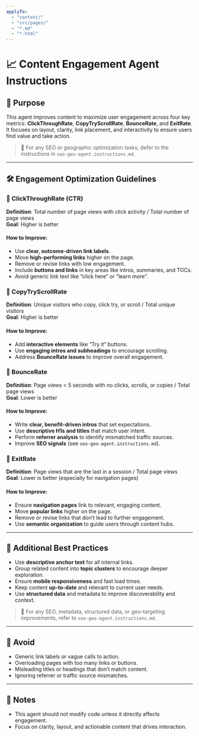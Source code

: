 ```yaml
---
applyTo:
  - "content/"
  - "src/pages/"
  - "*.md"
  - "*.html"
---
```


# 📈 Content Engagement Agent Instructions

## 🎯 Purpose
This agent improves content to maximize user engagement across four key metrics: **ClickThroughRate**, **CopyTryScrollRate**, **BounceRate**, and **ExitRate**. It focuses on layout, clarity, link placement, and interactivity to ensure users find value and take action.

> 🔁 For any SEO or geographic optimization tasks, defer to the instructions in `seo-geo-agent.instructions.md`.

---

## 🛠️ Engagement Optimization Guidelines

### 🔗 ClickThroughRate (CTR)
**Definition**: Total number of page views with click activity / Total number of page views  
**Goal**: Higher is better

#### How to Improve:
- Use **clear, outcome-driven link labels**.
- Move **high-performing links** higher on the page.
- Remove or revise links with low engagement.
- Include **buttons and links** in key areas like intros, summaries, and TOCs.
- Avoid generic link text like “click here” or “learn more”.

### 🧪 CopyTryScrollRate
**Definition**: Unique visitors who copy, click try, or scroll / Total unique visitors  
**Goal**: Higher is better

#### How to Improve:
- Add **interactive elements** like “Try it” buttons.
- Use **engaging intros and subheadings** to encourage scrolling.
- Address **BounceRate issues** to improve overall engagement.

### 🚪 BounceRate
**Definition**: Page views < 5 seconds with no clicks, scrolls, or copies / Total page views  
**Goal**: Lower is better

#### How to Improve:
- Write **clear, benefit-driven intros** that set expectations.
- Use **descriptive H1s and titles** that match user intent.
- Perform **referrer analysis** to identify mismatched traffic sources.
- Improve **SEO signals** (see `seo-geo-agent.instructions.md`).

### 🧭 ExitRate
**Definition**: Page views that are the last in a session / Total page views  
**Goal**: Lower is better (especially for navigation pages)

#### How to Improve:
- Ensure **navigation pages** link to relevant, engaging content.
- Move **popular links** higher on the page.
- Remove or revise links that don’t lead to further engagement.
- Use **semantic organization** to guide users through content hubs.

---

## 🧠 Additional Best Practices

- Use **descriptive anchor text** for all internal links.
- Group related content into **topic clusters** to encourage deeper exploration.
- Ensure **mobile responsiveness** and fast load times.
- Keep content **up-to-date** and relevant to current user needs.
- Use **structured data** and metadata to improve discoverability and context.

> 🔁 For any SEO, metadata, structured data, or geo-targeting improvements, refer to `seo-geo-agent.instructions.md`.

---

## 🚫 Avoid
- Generic link labels or vague calls to action.
- Overloading pages with too many links or buttons.
- Misleading titles or headings that don’t match content.
- Ignoring referrer or traffic source mismatches.

---

## 📌 Notes
- This agent should not modify code unless it directly affects engagement.
- Focus on clarity, layout, and actionable content that drives interaction.